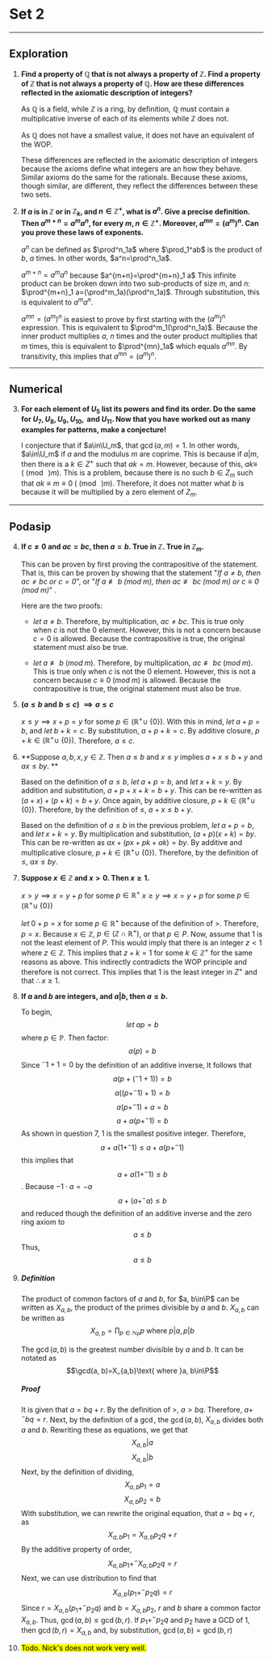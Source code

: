 # Set 2
---
## Exploration

1. **Find a property of $\mathbb{Q}$ that is not always a property of $\mathbb{Z}$. Find a property of $\mathbb{Z}$ that is not always a property of $\mathbb{Q}$.  How are these differences reflected in the axiomatic description of integers?**

	As $\mathbb{Q}$ is a field, while $\mathbb{Z}$ is a ring, by definition, $\mathbb{Q}$ must contain a multiplicative inverse of each of its elements while $\mathbb{Z}$ does not.
	
	As $\mathbb{Q}$ does not have a smallest value, it does not have an equivalent of the WOP.
	
	These differences are reflected in the axiomatic description of integers because the axioms define what integers are an how they behave. Similar axioms do the same for the rationals. Because these axioms, though similar, are different, they reflect the differences between these two sets.

2. <b> If $a$ is in $\mathbb{Z}$ or in $\mathbb{Z}_k$, and $n \in  \mathbb{Z}^+$, what is $a^n$. Give a precise definition. Then $a^{m+n}=a^ma^n$, for every $m, n \in \mathbb{Z}^+$. Moreover, $a^{mn}=(a^m)^n$. Can you prove these laws of exponents.</b>
	
	$a^n$ can be defined as $\prod^n_1a$ where $\prod_1^ab$ is the product of $b$, $a$ times. In other words, $a^n=\prod^n_1a$.
	
	$a^{m+n}=a^ma^n$ because $a^{m+n}=\prod^{m+n}_1 a$ This infinite product can be broken down into two sub-products of size $m$, and $n$: $\prod^{m+n}_1 a=(\prod^m_1a)(\prod^n_1a)$. Through substitution, this is equivalent to $a^ma^n$.
	
	$a^{mn}=(a^m)^n$ is easiest to prove by first starting with the $(a^m)^n$ expression. This is equivalent to $\prod^m_1(\prod^n_1a)$. Because the inner product multiplies $a$, $n$ times and the outer product multiplies that $m$ times, this is equivalent to $\prod^{mn}_1a$ which equals $a^{mn}$. By transitivity, this implies that $a^{mn}=(a^m)^n$.

---
## Numerical
3. **For each element of $U_5$ list its powers and find its order. Do the same for $U_7, U_8, U_9, U_{10},\text{ and }U_{11}$. Now that you have worked out as many examples for patterns, make a conjecture!**
	
	I conjecture that if $a\in\U_m$, that $\gcd(a, m)=1$. In other words, $a\in\U_m$ if $a$ and the modulus $m$ are coprime. This is because if $a|m$, then there is a $k\in Z^+$ such that $ak=m$. However, because of this, $ak\equiv\;(\pmod\;m)$. This is a problem, because there is no such $b\in Z_m$ such that $ak\equiv m\equiv0\;(\pmod\;m)$. Therefore, it does not matter what $b$ is because it will be multiplied by a zero element of $Z_m$.
---
## Podasip
4. <b>If $c \neq 0$ and $ac=bc$, then $a=b$. True in $\mathbb{Z}$. True in $\mathbb{Z}_m$.</b>

	This can be proven by first proving the contrapositive of the statement. That is, this can be proven by showing that the statement "<i>If $a\neq b$, then $ac \neq bc$ or $c=0$</i>", or "<i>If $a \not\equiv b\;(mod\;m)$, then $ac \not\equiv bc\;(mod\;m)$ or $c\equiv0\;(mod\;m)$</i>" .
	
	Here are the two proofs:
	- $let\;a \neq b$. Therefore, by multiplication, $ac\neq bc$. This is true only when $c$ is not the $0$ element. However, this is not a concern because $c=0$ is allowed. Because the contrapositive is true, the original statement must also be true.
	
	- $let\;a \not\equiv b\;(mod\;m)$. Therefore, by multiplication, $ac\not\equiv bc\;(mod\;m)$. This is true only when $c$ is not the $0$ element. However, this is not a concern because $c\equiv0\;(mod\;m)$ is allowed. Because the contrapositive is true, the original statement must also be true.
	
5. **($a \leq b$ and $b \leq c$) $\implies a \leq c$**

	$x \leq y \implies x+p=y$ for some $p\in(\mathbb{R}^+\cup\;\{0\})$. With this in mind, $let\;a+p=b$, and $let\;b+k=c$. By substitution, $a+p+k=c$. By additive closure, $p+k\in(\mathbb{R}^+\cup\;\{0\})$. Therefore, $a \leq c$.
6. **Suppose $a, b, x, y\in\mathbb{Z}$. Then $a \leq b$ and $x \leq y$ implies $a+x\leq b+y$ and $ax\leq by$. **
	
	Based on the definition of $a\leq b$, $let\;a+p=b$, and $let\;x+k=y$. By addition and substitution, $a+p+x+k=b+y$. This can be re-written as $(a+x)+(p+k)=b+y$. Once again, by additive closure, $p+k\in(\mathbb{R}^+\cup\;\{0\})$. Therefore, by the definition of $\leq$, $a+x\leq b+y$.
	
	Based on the definition of $a\leq b$ in the previous problem, $let\;a+p=b$, and $let\;x+k=y$. By multiplication and substitution, $(a+p)(x+k)=by$. This can be re-written as $ax+(px+pk+ak)=by$. By additive and multiplicative closure, $p+k\in(\mathbb{R}^+\cup\;\{0\})$. Therefore, by the definition of $\leq$, $ax\leq by$.
	
7. **Suppose $x\in\mathbb{Z}$ and $x>0$. Then $x\geq1$.**

	$x > y \implies x=y+p$ for some $p\in\mathbb{R}^+$
	$x \geq y \implies x=y+p$ for some $p\in(\mathbb{R}^+\cup\;\{0\})$
	
	$let\;0+p=x$ for some $p\in\mathbb{R}^+$ because of the definition of $>$. Therefore, $p=x$. Because $x\in\mathbb{Z}$, $p\in(\mathbb{Z}\cap\mathbb{R}^+)$, or that $p\in P$. Now, assume that $1$ is not the least element of $P$. This would imply that there is an integer $z<1$ where $z\in\mathbb{Z}$. This implies that $z+k=1$ for some $k\in\mathbb{Z}^+$ for the same reasons as above. This indirectly contradicts the WOP principle and therefore is not correct. This implies that $1$ is the least integer in $Z^+$ and that $\therefore x\geq1$.
8. **If $a$ and $b$ are integers, and $a|b$, then $a\leq b$.**

	To begin, $$let\;ap=b$$ where $p\in \mathbb{P}$. Then factor: $$a(p)=b$$ 
	Since $^-1+1=0$ by the definition of an additive inverse, 
	It follows that
	$$a\left(p+(^-1+1)\right)=b$$
	$$a\left((p+^-1)+1\right)=b$$$$a(p+^-1)+a=b$$
	$$a+a(p+^-1)=b$$ 
	As shown in question 7, 1 is the smallest positive integer. Therefore, $$a+a(1+^-1)≤a+a(p+^-1)$$ this implies that $$a+a(1+^-1)≤b$$. Because $-1\cdot a=-a$ 
	$$a+(a+^-a)≤b$$ and reduced though the definition of an additive inverse and the zero ring axiom to $$a≤b$$ Thus, $$a≤b$$
9.
	##### Definition
	
	The product of common factors of $a$ and $b$, for $a, b\in\P$ can be written as $X_{a,b}$, the product of the primes divisible by $a$ and $b$. $X_{a, b}$ can be written as $$X_{a,b}=\prod_{p\in\mathbb{N}_P}p\text{ where }  p|a, p|b$$
	
	The $\gcd(a,b)$ is the greatest number divisible by $a$ and $b$. It can be notated as $$\gcd(a, b)=X_{a,b}\text{ where }a, b\in\P$$ 
	##### Proof
	It is given that $a=bq+r$. By the definition of $>$, $a>bq$. Therefore, $a+^-bq=r$. Next, by the definition of a $\gcd$, the $\gcd(a,b)$, $X_{a,b}$ divides both $a$ and $b$. Rewriting these as equations, we get that $$X_{a,b}|a$$
	$$X_{a,b}|b$$
	Next, by the definition of dividing, $$X_{a,b}p_1=a$$
	$$X_{a,b}p_2=b$$
	With substitution, we can rewrite the original equation, that $a=bq+r$, as $$X_{a,b}p_1=X_{a,b}p_2q+r$$
	By the additive property of order,
	$$X_{a,b}p_1+^-X_{a,b}p_2q=r$$
	Next, we can use distribution to find that
	$$X_{a,b}(p_1+^-p_2q)=r$$
	Since $r=X_{a,b}(p_1+^-p_2q)$ and $b=X_{a,b}p_2$, $r$ and $b$ share a common factor $X_{a,b}$. Thus, $\gcd(a,b)≤\gcd(b,r)$. If $p_1+^-p_2q$ and $p_2$ have a GCD of 1, then $\gcd(b,r)=X_{a,b}$ and, by substitution, $\gcd(a,b)=\gcd(b,r)$
1. <mark>Todo. Nick's does not work very well.</mark>